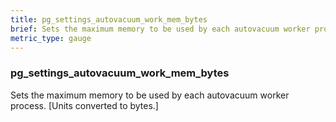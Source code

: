 ```yaml
---
title: pg_settings_autovacuum_work_mem_bytes
brief: Sets the maximum memory to be used by each autovacuum worker process. [Units converted to bytes.]
metric_type: gauge
---
```

### pg_settings_autovacuum_work_mem_bytes

Sets the maximum memory to be used by each autovacuum worker process. [Units converted to bytes.]